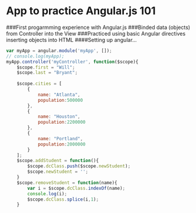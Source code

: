 # App to practice Angular.js 101
###First progarmming experience with Angular.js
###Binded data (objects) from Controller into the View
###Practiced using basic Angular directives inserting objects into HTML
####Setting up angular...
```js
var myApp = angular.module('myApp', []);
// console.log(myApp);
myApp.controller('myController', function($scope){
	$scope.first = "Will";
	$scope.last = "Bryant";
	
	$scope.cities = [
		{
			name: "Atlanta",
			population:500000
		},
		{
			name: "Houston",
			population:2200000
		},
		{
			name: "Portland",
			population:2000000
		}
	];
	$scope.addStudent = function(){
		$scope.dcClass.push($scope.newStudent);
		$scope.newStudent = '';
	}
	$scope.removeStudent = function(name){
		var i = $scope.dcClass.indexOf(name);
		console.log(i);
		$scope.dcClass.splice(i,1);
	}
```


